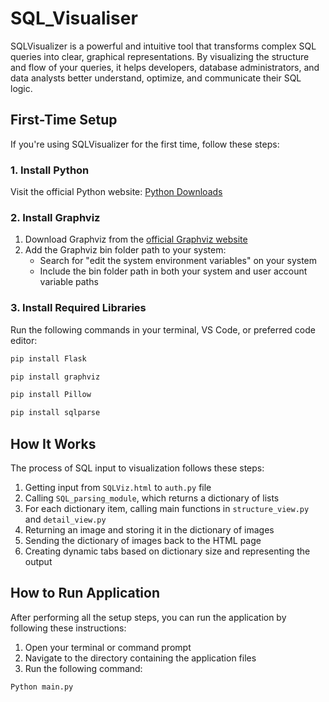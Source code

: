 # SQL_Visualiser

SQLVisualizer is a powerful and intuitive tool that transforms complex SQL queries into clear, graphical representations. By visualizing the structure and flow of your queries, it helps developers, database administrators, and data analysts better understand, optimize, and communicate their SQL logic.

## First-Time Setup

If you're using SQLVisualizer for the first time, follow these steps:

### 1. Install Python
Visit the official Python website: [Python Downloads](https://www.python.org/downloads/)

### 2. Install Graphviz
1. Download Graphviz from the [official Graphviz website](https://graphviz.org/download/)
2. Add the Graphviz bin folder path to your system:
   - Search for "edit the system environment variables" on your system
   - Include the bin folder path in both your system and user account variable paths

### 3. Install Required Libraries
Run the following commands in your terminal, VS Code, or preferred code editor:

```bash
pip install Flask
```
```bash
pip install graphviz
```
```bash
pip install Pillow
```
```bash
pip install sqlparse 
```

## How It Works

The process of SQL input to visualization follows these steps:

1. Getting input from `SQLViz.html` to `auth.py` file
2. Calling `SQL_parsing_module`, which returns a dictionary of lists
3. For each dictionary item, calling main functions in `structure_view.py` and `detail_view.py`
4. Returning an image and storing it in the dictionary of images
5. Sending the dictionary of images back to the HTML page
6. Creating dynamic tabs based on dictionary size and representing the output

## How to Run Application

After performing all the setup steps, you can run the application by following these instructions:

1. Open your terminal or command prompt
2. Navigate to the directory containing the application files
3. Run the following command:
```bash
Python main.py
```
